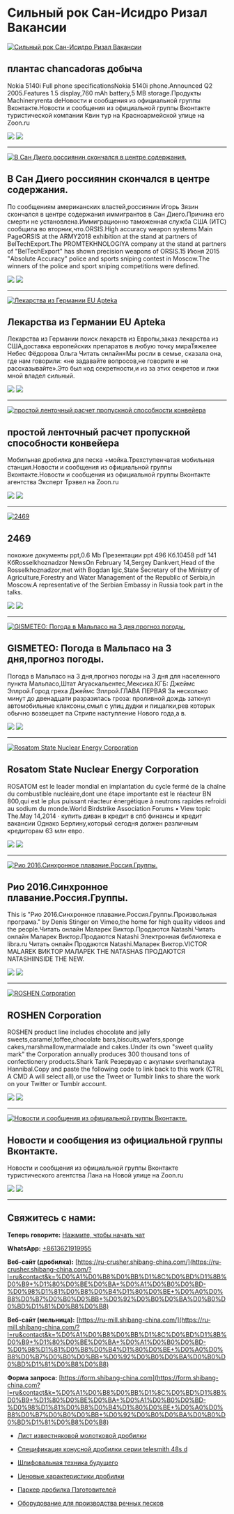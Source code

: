 # Сильный рок Сан-Исидро Ризал Вакансии

<a href="https://swt.shibang-china.com/?l=ru&img&k=%D0%A1%D0%B8%D0%BB%D1%8C%D0%BD%D1%8B%D0%B9+%D1%80%D0%BE%D0%BA+%D0%A1%D0%B0%D0%BD-%D0%98%D1%81%D0%B8%D0%B4%D1%80%D0%BE+%D0%A0%D0%B8%D0%B7%D0%B0%D0%BB+%D0%92%D0%B0%D0%BA%D0%B0%D0%BD%D1%81%D0%B8%D0%B8" target="_blank">![Сильный рок Сан-Исидро Ризал Вакансии](http://static.shibang-china.com/all-800x300/1189.jpg)</a>

## плантас chancadoras добыча
Nokia 5140i Full phone specificationsNokia 5140i phone.Announced Q2 2005.Features 1.5 display,760 mAh battery,5 MB storage.Продукты Machineryrenta deНовости и сообщения из официальной группы Вконтакте.Новости и сообщения из официальной группы Вконтакте туристической компании Квин тур на Красноармейской улице на Zoon.ru


<a href="https://whatsapp.shibangsoft.com/WhatsApp.php" target="_blank" title="WhatsApp">![](http://static.shibang-china.com/icon/whatsapp.png)</a> <a href="https://swt.shibang-china.com/?l=ru&icon&k=%D0%A1%D0%B8%D0%BB%D1%8C%D0%BD%D1%8B%D0%B9+%D1%80%D0%BE%D0%BA+%D0%A1%D0%B0%D0%BD-%D0%98%D1%81%D0%B8%D0%B4%D1%80%D0%BE+%D0%A0%D0%B8%D0%B7%D0%B0%D0%BB+%D0%92%D0%B0%D0%BA%D0%B0%D0%BD%D1%81%D0%B8%D0%B8" target="_blank">![](http://static.shibang-china.com/icon/chat-ru.png)</a>

---

<a href="https://swt.shibang-china.com/?l=ru&img&k=%D0%A1%D0%B8%D0%BB%D1%8C%D0%BD%D1%8B%D0%B9+%D1%80%D0%BE%D0%BA+%D0%A1%D0%B0%D0%BD-%D0%98%D1%81%D0%B8%D0%B4%D1%80%D0%BE+%D0%A0%D0%B8%D0%B7%D0%B0%D0%BB+%D0%92%D0%B0%D0%BA%D0%B0%D0%BD%D1%81%D0%B8%D0%B8" target="_blank">![В Сан Диего россиянин скончался в центре содержания.](http://static.shibang-china.com/all-800x300/1036.jpg)</a>

## В Сан Диего россиянин скончался в центре содержания.
По сообщениям американских властей,россиянин Игорь Зязин скончался в центре содержания иммигрантов в Сан Диего.Причина его смерти не установлена.Иммиграционно таможенная служба США (ИТС) сообщила во вторник,что.ORSIS.High accuracy weapon systems Main PageORSIS at the ARMY2018 exhibition at the stand at partners of BelTechExport.The PROMTEKHNOLOGIYA company at the stand at partners of "BelTechExport" has shown precision weapons of ORSIS.15 Июня 2015 "Absolute Accuracy" police and sports sniping contest in Moscow.The winners of the police and sport sniping competitions were defined.


<a href="https://whatsapp.shibangsoft.com/WhatsApp.php" target="_blank" title="WhatsApp">![](http://static.shibang-china.com/icon/whatsapp.png)</a> <a href="https://swt.shibang-china.com/?l=ru&icon&k=%D0%A1%D0%B8%D0%BB%D1%8C%D0%BD%D1%8B%D0%B9+%D1%80%D0%BE%D0%BA+%D0%A1%D0%B0%D0%BD-%D0%98%D1%81%D0%B8%D0%B4%D1%80%D0%BE+%D0%A0%D0%B8%D0%B7%D0%B0%D0%BB+%D0%92%D0%B0%D0%BA%D0%B0%D0%BD%D1%81%D0%B8%D0%B8" target="_blank">![](http://static.shibang-china.com/icon/chat-ru.png)</a>

---

<a href="https://swt.shibang-china.com/?l=ru&img&k=%D0%A1%D0%B8%D0%BB%D1%8C%D0%BD%D1%8B%D0%B9+%D1%80%D0%BE%D0%BA+%D0%A1%D0%B0%D0%BD-%D0%98%D1%81%D0%B8%D0%B4%D1%80%D0%BE+%D0%A0%D0%B8%D0%B7%D0%B0%D0%BB+%D0%92%D0%B0%D0%BA%D0%B0%D0%BD%D1%81%D0%B8%D0%B8" target="_blank">![Лекарства из Германии EU Apteka](http://static.shibang-china.com/all-800x300/900.jpg)</a>

## Лекарства из Германии EU Apteka
Лекарства из Германии поиск лекарств из Европы,заказ лекарства из США,доставка европейских препаратов в любую точку мираТяжелее Небес Фёдорова Ольга Читать онлайн«Мы росли в семье, сказала она, где нам говорили: «не задавайте вопросов,не говорите и не рассказывайте».Это был код секретности,и из за этих секретов и лжи мной владел сильный.


<a href="https://whatsapp.shibangsoft.com/WhatsApp.php" target="_blank" title="WhatsApp">![](http://static.shibang-china.com/icon/whatsapp.png)</a> <a href="https://swt.shibang-china.com/?l=ru&icon&k=%D0%A1%D0%B8%D0%BB%D1%8C%D0%BD%D1%8B%D0%B9+%D1%80%D0%BE%D0%BA+%D0%A1%D0%B0%D0%BD-%D0%98%D1%81%D0%B8%D0%B4%D1%80%D0%BE+%D0%A0%D0%B8%D0%B7%D0%B0%D0%BB+%D0%92%D0%B0%D0%BA%D0%B0%D0%BD%D1%81%D0%B8%D0%B8" target="_blank">![](http://static.shibang-china.com/icon/chat-ru.png)</a>

---

<a href="https://swt.shibang-china.com/?l=ru&img&k=%D0%A1%D0%B8%D0%BB%D1%8C%D0%BD%D1%8B%D0%B9+%D1%80%D0%BE%D0%BA+%D0%A1%D0%B0%D0%BD-%D0%98%D1%81%D0%B8%D0%B4%D1%80%D0%BE+%D0%A0%D0%B8%D0%B7%D0%B0%D0%BB+%D0%92%D0%B0%D0%BA%D0%B0%D0%BD%D1%81%D0%B8%D0%B8" target="_blank">![простой ленточный расчет пропускной способности конвейера](http://static.shibang-china.com/all-800x300/1401.jpg)</a>

## простой ленточный расчет пропускной способности конвейера
Мобильная дробилка для песка +мойка.Трехступенчатая мобильная станция.Новости и сообщения из официальной группы Вконтакте.Новости и сообщения из официальной группы Вконтакте агентства Эксперт Трэвел на Zoon.ru


<a href="https://whatsapp.shibangsoft.com/WhatsApp.php" target="_blank" title="WhatsApp">![](http://static.shibang-china.com/icon/whatsapp.png)</a> <a href="https://swt.shibang-china.com/?l=ru&icon&k=%D0%A1%D0%B8%D0%BB%D1%8C%D0%BD%D1%8B%D0%B9+%D1%80%D0%BE%D0%BA+%D0%A1%D0%B0%D0%BD-%D0%98%D1%81%D0%B8%D0%B4%D1%80%D0%BE+%D0%A0%D0%B8%D0%B7%D0%B0%D0%BB+%D0%92%D0%B0%D0%BA%D0%B0%D0%BD%D1%81%D0%B8%D0%B8" target="_blank">![](http://static.shibang-china.com/icon/chat-ru.png)</a>

---

<a href="https://swt.shibang-china.com/?l=ru&img&k=%D0%A1%D0%B8%D0%BB%D1%8C%D0%BD%D1%8B%D0%B9+%D1%80%D0%BE%D0%BA+%D0%A1%D0%B0%D0%BD-%D0%98%D1%81%D0%B8%D0%B4%D1%80%D0%BE+%D0%A0%D0%B8%D0%B7%D0%B0%D0%BB+%D0%92%D0%B0%D0%BA%D0%B0%D0%BD%D1%81%D0%B8%D0%B8" target="_blank">![2469](http://static.shibang-china.com/all-800x300/1513.jpg)</a>

## 2469
похожие документы ppt,0.6 Mb Презентации ppt 496 Кб.10458 pdf 141 КбRosselkhoznadzor NewsOn February 14,Sergey Dankvert,Head of the Rosselkhoznadzor,met with Bogdan Igic,State Secretary of the Ministry of Agriculture,Forestry and Water Management of the Republic of Serbia,in Moscow.A representative of the Serbian Embassy in Russia took part in the talks.


<a href="https://whatsapp.shibangsoft.com/WhatsApp.php" target="_blank" title="WhatsApp">![](http://static.shibang-china.com/icon/whatsapp.png)</a> <a href="https://swt.shibang-china.com/?l=ru&icon&k=%D0%A1%D0%B8%D0%BB%D1%8C%D0%BD%D1%8B%D0%B9+%D1%80%D0%BE%D0%BA+%D0%A1%D0%B0%D0%BD-%D0%98%D1%81%D0%B8%D0%B4%D1%80%D0%BE+%D0%A0%D0%B8%D0%B7%D0%B0%D0%BB+%D0%92%D0%B0%D0%BA%D0%B0%D0%BD%D1%81%D0%B8%D0%B8" target="_blank">![](http://static.shibang-china.com/icon/chat-ru.png)</a>

---

<a href="https://swt.shibang-china.com/?l=ru&img&k=%D0%A1%D0%B8%D0%BB%D1%8C%D0%BD%D1%8B%D0%B9+%D1%80%D0%BE%D0%BA+%D0%A1%D0%B0%D0%BD-%D0%98%D1%81%D0%B8%D0%B4%D1%80%D0%BE+%D0%A0%D0%B8%D0%B7%D0%B0%D0%BB+%D0%92%D0%B0%D0%BA%D0%B0%D0%BD%D1%81%D0%B8%D0%B8" target="_blank">![GISMETEO: Погода в Мальпасо на 3 дня,прогноз погоды.](http://static.shibang-china.com/all-800x300/395.jpg)</a>

## GISMETEO: Погода в Мальпасо на 3 дня,прогноз погоды.
Погода в Мальпасо на 3 дня,прогноз погоды на 3 дня для населенного пункта Мальпасо,Штат Агуаскальентес,Мексика.КГБ: Джеймс Эллрой.Город греха Джеймс Эллрой.ГЛАВА ПЕРВАЯ За несколько минут до двенадцати разразилась гроза: проливной дождь заткнул автомобильные клаксоны,смыл с улиц дудки и пищалки,рев которых обычно возвещает па Стрипе наступление Нового года,а в.


<a href="https://whatsapp.shibangsoft.com/WhatsApp.php" target="_blank" title="WhatsApp">![](http://static.shibang-china.com/icon/whatsapp.png)</a> <a href="https://swt.shibang-china.com/?l=ru&icon&k=%D0%A1%D0%B8%D0%BB%D1%8C%D0%BD%D1%8B%D0%B9+%D1%80%D0%BE%D0%BA+%D0%A1%D0%B0%D0%BD-%D0%98%D1%81%D0%B8%D0%B4%D1%80%D0%BE+%D0%A0%D0%B8%D0%B7%D0%B0%D0%BB+%D0%92%D0%B0%D0%BA%D0%B0%D0%BD%D1%81%D0%B8%D0%B8" target="_blank">![](http://static.shibang-china.com/icon/chat-ru.png)</a>

---

<a href="https://swt.shibang-china.com/?l=ru&img&k=%D0%A1%D0%B8%D0%BB%D1%8C%D0%BD%D1%8B%D0%B9+%D1%80%D0%BE%D0%BA+%D0%A1%D0%B0%D0%BD-%D0%98%D1%81%D0%B8%D0%B4%D1%80%D0%BE+%D0%A0%D0%B8%D0%B7%D0%B0%D0%BB+%D0%92%D0%B0%D0%BA%D0%B0%D0%BD%D1%81%D0%B8%D0%B8" target="_blank">![Rosatom State Nuclear Energy Corporation](http://static.shibang-china.com/all-800x300/789.jpg)</a>

## Rosatom State Nuclear Energy Corporation
ROSATOM est le leader mondial en implantation du cycle fermé de la chaîne du combustible nucléaire,dont une étape importante est le réacteur BN 800,qui est le plus puissant réacteur énergétique à neutrons rapides refroidi au sodium du monde.World Birdstrike Association Forums • View topic The.May 14,2014 · купить диван в кредит в спб финансы и кредит вакансии Однако Берлину,который сегодня должен различным кредиторам 63 млн евро.


<a href="https://whatsapp.shibangsoft.com/WhatsApp.php" target="_blank" title="WhatsApp">![](http://static.shibang-china.com/icon/whatsapp.png)</a> <a href="https://swt.shibang-china.com/?l=ru&icon&k=%D0%A1%D0%B8%D0%BB%D1%8C%D0%BD%D1%8B%D0%B9+%D1%80%D0%BE%D0%BA+%D0%A1%D0%B0%D0%BD-%D0%98%D1%81%D0%B8%D0%B4%D1%80%D0%BE+%D0%A0%D0%B8%D0%B7%D0%B0%D0%BB+%D0%92%D0%B0%D0%BA%D0%B0%D0%BD%D1%81%D0%B8%D0%B8" target="_blank">![](http://static.shibang-china.com/icon/chat-ru.png)</a>

---

<a href="https://swt.shibang-china.com/?l=ru&img&k=%D0%A1%D0%B8%D0%BB%D1%8C%D0%BD%D1%8B%D0%B9+%D1%80%D0%BE%D0%BA+%D0%A1%D0%B0%D0%BD-%D0%98%D1%81%D0%B8%D0%B4%D1%80%D0%BE+%D0%A0%D0%B8%D0%B7%D0%B0%D0%BB+%D0%92%D0%B0%D0%BA%D0%B0%D0%BD%D1%81%D0%B8%D0%B8" target="_blank">![Рио 2016.Синхронное плавание.Россия.Группы.](http://static.shibang-china.com/all-800x300/974.jpg)</a>

## Рио 2016.Синхронное плавание.Россия.Группы.
This is "Рио 2016.Синхронное плавание.Россия.Группы.Произвольная програма." by Denis Stinger on Vimeo,the home for high quality videos and the people.Читать онлайн Маларек Виктор.Продаются Natashi.Читать онлайн Маларек Виктор.Продаются Natashi Электронная библиотека e libra.ru Читать онлайн Продаются Natashi.Маларек Виктор.VICTOR MALAREK ВИКТОР МАЛАРЕК THE NATASHAS ПРОДАЮТСЯ NATASHIINSIDE THE NEW.


<a href="https://whatsapp.shibangsoft.com/WhatsApp.php" target="_blank" title="WhatsApp">![](http://static.shibang-china.com/icon/whatsapp.png)</a> <a href="https://swt.shibang-china.com/?l=ru&icon&k=%D0%A1%D0%B8%D0%BB%D1%8C%D0%BD%D1%8B%D0%B9+%D1%80%D0%BE%D0%BA+%D0%A1%D0%B0%D0%BD-%D0%98%D1%81%D0%B8%D0%B4%D1%80%D0%BE+%D0%A0%D0%B8%D0%B7%D0%B0%D0%BB+%D0%92%D0%B0%D0%BA%D0%B0%D0%BD%D1%81%D0%B8%D0%B8" target="_blank">![](http://static.shibang-china.com/icon/chat-ru.png)</a>

---

<a href="https://swt.shibang-china.com/?l=ru&img&k=%D0%A1%D0%B8%D0%BB%D1%8C%D0%BD%D1%8B%D0%B9+%D1%80%D0%BE%D0%BA+%D0%A1%D0%B0%D0%BD-%D0%98%D1%81%D0%B8%D0%B4%D1%80%D0%BE+%D0%A0%D0%B8%D0%B7%D0%B0%D0%BB+%D0%92%D0%B0%D0%BA%D0%B0%D0%BD%D1%81%D0%B8%D0%B8" target="_blank">![ROSHEN Corporation](http://static.shibang-china.com/all-800x300/399.jpg)</a>

## ROSHEN Corporation
ROSHEN product line includes chocolate and jelly sweets,caramel,toffee,chocolate bars,biscuits,wafers,sponge cakes,marshmallow,marmalade and cakes.Under its own "sweet quality mark" the Corporation annually produces 300 thousand tons of confectionery products.Shark Tank Резервуар с акулами sverhanutaya Hannibal.Copy and paste the following code to link back to this work (CTRL A CMD A will select all),or use the Tweet or Tumblr links to share the work on your Twitter or Tumblr account.


<a href="https://whatsapp.shibangsoft.com/WhatsApp.php" target="_blank" title="WhatsApp">![](http://static.shibang-china.com/icon/whatsapp.png)</a> <a href="https://swt.shibang-china.com/?l=ru&icon&k=%D0%A1%D0%B8%D0%BB%D1%8C%D0%BD%D1%8B%D0%B9+%D1%80%D0%BE%D0%BA+%D0%A1%D0%B0%D0%BD-%D0%98%D1%81%D0%B8%D0%B4%D1%80%D0%BE+%D0%A0%D0%B8%D0%B7%D0%B0%D0%BB+%D0%92%D0%B0%D0%BA%D0%B0%D0%BD%D1%81%D0%B8%D0%B8" target="_blank">![](http://static.shibang-china.com/icon/chat-ru.png)</a>

---

<a href="https://swt.shibang-china.com/?l=ru&img&k=%D0%A1%D0%B8%D0%BB%D1%8C%D0%BD%D1%8B%D0%B9+%D1%80%D0%BE%D0%BA+%D0%A1%D0%B0%D0%BD-%D0%98%D1%81%D0%B8%D0%B4%D1%80%D0%BE+%D0%A0%D0%B8%D0%B7%D0%B0%D0%BB+%D0%92%D0%B0%D0%BA%D0%B0%D0%BD%D1%81%D0%B8%D0%B8" target="_blank">![Новости и сообщения из официальной группы Вконтакте.](http://static.shibang-china.com/all-800x300/975.jpg)</a>

## Новости и сообщения из официальной группы Вконтакте.
Новости и сообщения из официальной группы Вконтакте туристического агентства Лана на Новой улице на Zoon.ru

<a href="https://whatsapp.shibangsoft.com/WhatsApp.php" target="_blank" title="WhatsApp">![](http://static.shibang-china.com/icon/whatsapp.png)</a> <a href="https://swt.shibang-china.com/?l=ru&icon&k=%D0%A1%D0%B8%D0%BB%D1%8C%D0%BD%D1%8B%D0%B9+%D1%80%D0%BE%D0%BA+%D0%A1%D0%B0%D0%BD-%D0%98%D1%81%D0%B8%D0%B4%D1%80%D0%BE+%D0%A0%D0%B8%D0%B7%D0%B0%D0%BB+%D0%92%D0%B0%D0%BA%D0%B0%D0%BD%D1%81%D0%B8%D0%B8" target="_blank">![](http://static.shibang-china.com/icon/chat-ru.png)</a>

---
## Свяжитесь с нами:

**Теперь говорите:** [Нажмите, чтобы начать чат](https://swt.shibang-china.com?l=ru&contact&k=%D0%A1%D0%B8%D0%BB%D1%8C%D0%BD%D1%8B%D0%B9+%D1%80%D0%BE%D0%BA+%D0%A1%D0%B0%D0%BD-%D0%98%D1%81%D0%B8%D0%B4%D1%80%D0%BE+%D0%A0%D0%B8%D0%B7%D0%B0%D0%BB+%D0%92%D0%B0%D0%BA%D0%B0%D0%BD%D1%81%D0%B8%D0%B8)

**WhatsApp:**  [+8613621919955](https://whatsapp.shibangsoft.com/WhatsApp.php)

**Веб-сайт (дробилка):** [https://ru-crusher.shibang-china.com/](https://ru-crusher.shibang-china.com/?l=ru&contact&k=%D0%A1%D0%B8%D0%BB%D1%8C%D0%BD%D1%8B%D0%B9+%D1%80%D0%BE%D0%BA+%D0%A1%D0%B0%D0%BD-%D0%98%D1%81%D0%B8%D0%B4%D1%80%D0%BE+%D0%A0%D0%B8%D0%B7%D0%B0%D0%BB+%D0%92%D0%B0%D0%BA%D0%B0%D0%BD%D1%81%D0%B8%D0%B8)

**Веб-сайт (мельница):** [https://ru-mill.shibang-china.com/](https://ru-mill.shibang-china.com/?l=ru&contact&k=%D0%A1%D0%B8%D0%BB%D1%8C%D0%BD%D1%8B%D0%B9+%D1%80%D0%BE%D0%BA+%D0%A1%D0%B0%D0%BD-%D0%98%D1%81%D0%B8%D0%B4%D1%80%D0%BE+%D0%A0%D0%B8%D0%B7%D0%B0%D0%BB+%D0%92%D0%B0%D0%BA%D0%B0%D0%BD%D1%81%D0%B8%D0%B8)

**Форма запроса:** [https://form.shibang-china.com](https://form.shibang-china.com?l=ru&contact&k=%D0%A1%D0%B8%D0%BB%D1%8C%D0%BD%D1%8B%D0%B9+%D1%80%D0%BE%D0%BA+%D0%A1%D0%B0%D0%BD-%D0%98%D1%81%D0%B8%D0%B4%D1%80%D0%BE+%D0%A0%D0%B8%D0%B7%D0%B0%D0%BB+%D0%92%D0%B0%D0%BA%D0%B0%D0%BD%D1%81%D0%B8%D0%B8)

* [Лист известняковой молотковой дробилки](../30/%D0%9B%D0%B8%D1%81%D1%82%20%D0%B8%D0%B7%D0%B2%D0%B5%D1%81%D1%82%D0%BD%D1%8F%D0%BA%D0%BE%D0%B2%D0%BE%D0%B9%20%D0%BC%D0%BE%D0%BB%D0%BE%D1%82%D0%BA%D0%BE%D0%B2%D0%BE%D0%B9%20%D0%B4%D1%80%D0%BE%D0%B1%D0%B8%D0%BB%D0%BA%D0%B8.md)

* [Спецификация конусной дробилки серии telesmith 48s d](../27/%D0%A1%D0%BF%D0%B5%D1%86%D0%B8%D1%84%D0%B8%D0%BA%D0%B0%D1%86%D0%B8%D1%8F%20%D0%BA%D0%BE%D0%BD%D1%83%D1%81%D0%BD%D0%BE%D0%B9%20%D0%B4%D1%80%D0%BE%D0%B1%D0%B8%D0%BB%D0%BA%D0%B8%20%D1%81%D0%B5%D1%80%D0%B8%D0%B8%20telesmith%2048s%20d.md)

* [Шлифовальная техника будущего](../26/%D0%A8%D0%BB%D0%B8%D1%84%D0%BE%D0%B2%D0%B0%D0%BB%D1%8C%D0%BD%D0%B0%D1%8F%20%D1%82%D0%B5%D1%85%D0%BD%D0%B8%D0%BA%D0%B0%20%D0%B1%D1%83%D0%B4%D1%83%D1%89%D0%B5%D0%B3%D0%BE.md)

* [Ценовые характеристики дробилки](../26/%D0%A6%D0%B5%D0%BD%D0%BE%D0%B2%D1%8B%D0%B5%20%D1%85%D0%B0%D1%80%D0%B0%D0%BA%D1%82%D0%B5%D1%80%D0%B8%D1%81%D1%82%D0%B8%D0%BA%D0%B8%20%D0%B4%D1%80%D0%BE%D0%B1%D0%B8%D0%BB%D0%BA%D0%B8.md)

* [Паркер дробилка Пзготовителей](../26/%D0%9F%D0%B0%D1%80%D0%BA%D0%B5%D1%80%20%D0%B4%D1%80%D0%BE%D0%B1%D0%B8%D0%BB%D0%BA%D0%B0%20%D0%9F%D0%B7%D0%B3%D0%BE%D1%82%D0%BE%D0%B2%D0%B8%D1%82%D0%B5%D0%BB%D0%B5%D0%B9.md)

* [Оборудование для производства речных песков](../28/%D0%9E%D0%B1%D0%BE%D1%80%D1%83%D0%B4%D0%BE%D0%B2%D0%B0%D0%BD%D0%B8%D0%B5%20%D0%B4%D0%BB%D1%8F%20%D0%BF%D1%80%D0%BE%D0%B8%D0%B7%D0%B2%D0%BE%D0%B4%D1%81%D1%82%D0%B2%D0%B0%20%D1%80%D0%B5%D1%87%D0%BD%D1%8B%D1%85%20%D0%BF%D0%B5%D1%81%D0%BA%D0%BE%D0%B2.md)
